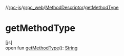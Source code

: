 //[rpc-js](../../../index.md)/[grpc_web](../index.md)/[MethodDescriptor](index.md)/[getMethodType](get-method-type.md)

# getMethodType

[js]\
open fun [getMethodType](get-method-type.md)(): [String](https://kotlinlang.org/api/latest/jvm/stdlib/kotlin/-string/index.html)
